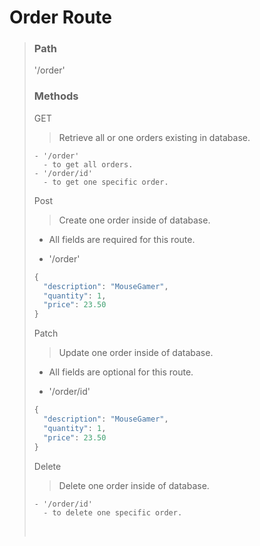 # Order Route

> ### Path
> '/order'
>
> ### Methods
> GET
> > Retrieve all or one orders existing in database.
>
>```
> - '/order'
>   - to get all orders.
> - '/order/id'
>   - to get one specific order.
> ```
>
> Post
> > Create one order inside of database.
>
>- All fields are required for this route.
>
> - '/order'
>
> ```javascript
> {
>   "description": "MouseGamer",
>   "quantity": 1,
>   "price": 23.50
> }
> ```
>
> Patch
> > Update one order inside of database.
>
>- All fields are optional for this route.
>
> - '/order/id'
>
> ```javascript
> {
>   "description": "MouseGamer",
>   "quantity": 1,
>   "price": 23.50
> }
> ```
>
> Delete
> > Delete one order inside of database.
>
>```
> - '/order/id'
>   - to delete one specific order.
> ```
>
> <br>
